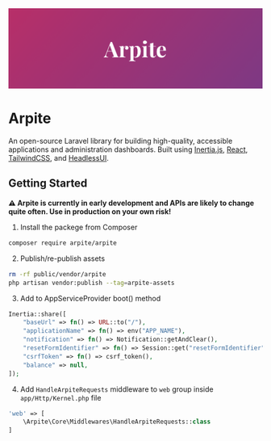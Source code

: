 <a href="https://arpite.dev" >
  <img alt="Arpite hero image" src="./.github/HeroImage.png">
</a>

# Arpite

An open-source Laravel library for building high-quality, accessible applications and administration dashboards. Built using [Inertia.js](https://inertiajs.com/), [React](https://reactjs.org/), [TailwindCSS](https://tailwindcss.com/), and [HeadlessUI](https://headlessui.com/).

## Getting Started

**⚠️ Arpite is currently in early development and APIs are likely to change quite often. Use in production on your own risk!**

1. Install the packege from Composer

```bash
composer require arpite/arpite
```

2. Publish/re-publish assets

```bash
rm -rf public/vendor/arpite
php artisan vendor:publish --tag=arpite-assets
```

3. Add to AppServiceProvider boot() method

```php
Inertia::share([
	"baseUrl" => fn() => URL::to("/"),
	"applicationName" => fn() => env("APP_NAME"),
	"notification" => fn() => Notification::getAndClear(),
	"resetFormIdentifier" => fn() => Session::get("resetFormIdentifier"),
	"csrfToken" => fn() => csrf_token(),
	"balance" => null,
]);
```

4. Add `HandleArpiteRequests` middleware to `web` group inside `app/Http/Kernel.php` file

```php
'web' => [
    \Arpite\Core\Middlewares\HandleArpiteRequests::class
]
```
